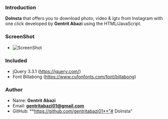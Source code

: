 ### Introduction
**DoInsta** that offers you to download photo, video & igtv from Instagram with one click developed by **Gentrit Abazi** using the HTML/JavaScript.

### ScreenShot
* ![ScreenShot](https://i.imgur.com/p6QVurO.gif)

### Included
* jQuery 3.3.1 (https://jquery.com/)
* Font Billabong (https://www.cufonfonts.com/font/billabong)

### Author
* Name: **Gentrit Abazi**
* Email: **gentritabazi01@gmail.com**
* GitHub: **https://github.com/gentritabazi01**"# DoInsta" 

